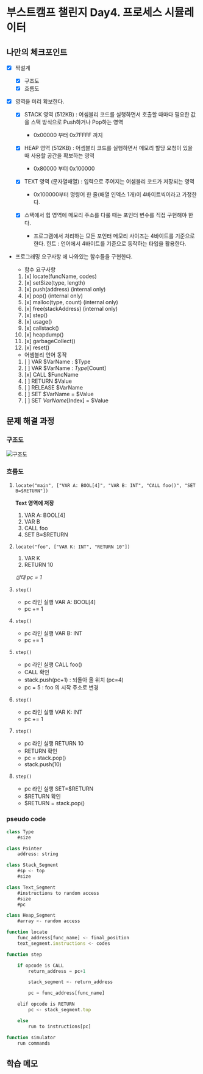 # 부스트캠프 챌린지 Day4. 프로세스 시뮬레이터

## 나만의 체크포인트

-   [x] 짝설계

    -   [x] 구조도
    -   [x] 흐름도

-   [x] 영역을 미리 확보한다.

    -   [x] STACK 영역 (512KB) : 어셈블리 코드를 실행하면서 호출할 때마다 필요한 값을 스택 방식으로 Push하거나 Pop하는 영역

        -   0x00000 부터 0x7FFFF 까지

    -   [x] HEAP 영역 (512KB) : 어셈블리 코드를 실행하면서 메모리 할당 요청이 있을 때 사용할 공간을 확보하는 영역

        -   0x80000 부터 0x100000

    -   [x] TEXT 영역 (문자열배열) : 입력으로 주어지는 어셈블리 코드가 저장되는 영역

        -   0x100000부터 명령어 한 줄(배열 인덱스 1개)이 4바이트씩이라고 가정한다.

    -   [x] 스택에서 힙 영역에 메모리 주소를 다룰 때는 포인터 변수를 직접 구현해야 한다.

        -   프로그램에서 처리하는 모든 포인터 메모리 사이즈는 4바이트를 기준으로 한다.
            힌트 : 언어에서 4바이트를 기준으로 동작하는 타입을 활용한다.

-   프로그래밍 요구사항 에 나와있는 함수들을 구현한다.

    -   함수 요구사항

    1. [x] locate(funcName, codes)
    2. [x] setSize(type, length)
    3. [x] push(address) (internal only)
    4. [x] pop() (internal only)
    5. [x] malloc(type, count) (internal only)
    6. [x] free(stackAddress) (internal only)
    7. [x] step()
    8. [x] usage()
    9. [x] callstack()
    10. [x] heapdump()
    11. [x] garbageCollect()
    12. [x] reset()

    -   어셈블리 언어 동작

    1. [ ] VAR $VarName : $Type
    2. [ ] VAR $VarName : $Type[$Count]
    3. [x] CALL $FuncName
    4. [ ] RETURN $Value
    5. [ ] RELEASE $VarName
    6. [ ] SET $VarName = $Value
    7. [ ] SET $VarName[$Index] = $Value

## 문제 해결 과정

### 구조도

![구조도](https://gist.github.com/user-attachments/assets/eb68cbb6-5cf6-4729-af66-4c16e3ae4f33)

### 흐름도

1.  `locate("main", ["VAR A: BOOL[4]", "VAR B: INT", "CALL foo()", "SET B=$RETURN"])`

    **Text 영역에 저장**

    1. VAR A: BOOL[4]
    2. VAR B
    3. CALL foo
    4. SET B=$RETURN

2.  `locate("foo", ["VAR K: INT", "RETURN 10"])`

    1.  VAR K
    2.  RETURN 10

    _상태 pc = 1_

3.  `step()`

    -   pc 라인 실행 VAR A: BOOL[4]
    -   pc += 1

4.  `step()`

    -   pc 라인 실행 VAR B: INT
    -   pc += 1

5.  `step()`

    -   pc 라인 실행 CALL foo()
    -   CALL 확인
    -   stack.push(pc+1) : 되돌아 올 위치 (pc=4)
    -   pc = 5 : foo 의 시작 주소로 변경

6.  `step()`

    -   pc 라인 실행 VAR K: INT
    -   pc += 1

7.  `step()`

    -   pc 라인 실행 RETURN 10
    -   RETURN 확인
    -   pc = stack.pop()
    -   stack.push(10)

8.  `step()`
    -   pc 라인 실행 SET=$RETURN
    -   $RETURN 확인
    -   $RETURN = stack.pop()

### pseudo code

```js
class Type
    #size

class Pointer
    address: string

class Stack_Segment
    #sp <- top
    #size

class Text_Segment
    #instructions to random access
    #size
    #pc

class Heap_Segment
    #array <- random access

function locate
    func_address[func_name] <- final_position
    text_segment.instructions <- codes

function step

    if opcode is CALL
        return_address = pc+1

        stack_segment <- return_address

        pc = func_address[func_name]

    elif opcode is RETURN
        pc <- stack_segment.top

    else
        run to instructions[pc]

function simulator
    run commands
```

## 학습 메모
